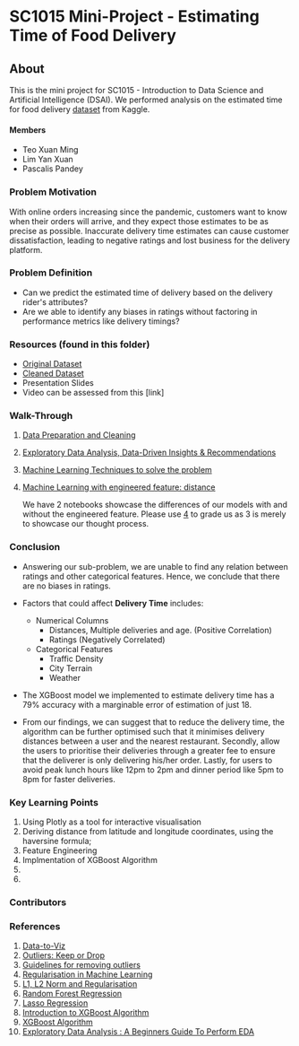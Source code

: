 # SC1015 Mini-Project - Estimating Time of Food Delivery

## About 
This is the mini project for SC1015 - Introduction to Data Science and Artificial Intelligence (DSAI). We performed analysis on the estimated time for food delivery [dataset](https://www.kaggle.com/datasets/gauravmalik26/food-delivery-dataset?select=train.csv) from Kaggle.

#### Members
- Teo Xuan Ming
- Lim Yan Xuan
- Pascalis Pandey


### Problem Motivation
With online orders increasing since the pandemic, customers want to know when their orders will arrive, and they expect those estimates to be as precise as possible. Inaccurate delivery time estimates can cause customer dissatisfaction, leading to negative ratings and lost business for the delivery platform.

### Problem Definition
- Can we predict the estimated time of delivery based on the delivery rider's attributes?
- Are we able to identify any biases in ratings without factoring in performance metrics like delivery timings?

### Resources (found in this folder)

- [Original Dataset](https://github.com/Georgetxm/SC1015/blob/main/train.csv)
- [Cleaned Dataset](https://github.com/Georgetxm/SC1015/blob/main/train_cleaned.csv)
- Presentation Slides
- Video can be assessed from this [link]

### Walk-Through
1. [Data Preparation and Cleaning](https://github.com/Georgetxm/SC1015/blob/main/Data_Preparation_Cleaning.ipynb)
2. [Exploratory Data Analysis, Data-Driven Insights & Recommendations](https://github.com/Georgetxm/SC1015/blob/main/Exploratory_Data_Analysis.ipynb)
3. [Machine Learning Techniques to solve the problem](https://github.com/Georgetxm/SC1015/blob/main/Machine_Learning_without_distance.ipynb)
4. [Machine Learning with engineered feature: distance](https://github.com/Georgetxm/SC1015/blob/main/Machine_Learning_V2_w_distanceipynb)

    We have 2 notebooks showcase the differences of our models with and without the engineered feature. Please use [4](https://github.com/Georgetxm/SC1015/blob/main/Machine_Learning_V2_w_distanceipynb) to grade us as 3 is merely to showcase our thought process.

### Conclusion
- Answering our sub-problem, we are unable to find any relation between ratings and other categorical features. Hence, we conclude that there are no biases in ratings.
- Factors that could affect **Delivery Time** includes:
    - Numerical Columns 
        - Distances, Multiple deliveries and age. (Positive Correlation)
        - Ratings (Negatively Correlated)
    - Categorical Features 
        - Traffic Density
        - City Terrain 
        - Weather
    
- The XGBoost model we implemented to estimate delivery time has a 79% accuracy with a marginable error of estimation of just 18.
- From our findings, we can suggest that to reduce the delivery time, the algorithm can be further optimised such that it minimises delivery distances between a user and the nearest restaurant. Secondly, allow the users to prioritise their deliveries through a greater fee to ensure that the deliverer is only delivering his/her order. Lastly, for users to avoid peak lunch hours like 12pm to 2pm and dinner period like 5pm to 8pm for faster deliveries. 

### Key Learning Points
1. Using Plotly as a tool for interactive visualisation
2. Deriving distance from latitude and longitude coordinates, using the haversine formula;
3. Feature Engineering
4. Implmentation of XGBoost Algorithm 
5.
6.

### Contributors

### References
1. [Data-to-Viz](https://www.data-to-viz.com/)
2. [Outliers: Keep or Drop](https://towardsdatascience.com/outliers-keep-or-drop-892b599b8ab6)
3. [Guidelines for removing outliers](https://statisticsbyjim.com/basics/remove-outliers/)
4. [Regularisation in Machine Learning](https://towardsdatascience.com/regularization-in-machine-learning-76441ddcf99a)
5. [L1, L2 Norm and Regularisation](https://www.analyticssteps.com/blogs/l2-and-l1-regularization-machine-learning)
6. [Random Forest Regression](https://towardsdatascience.com/random-forest-regression-5f605132d19d)
7. [Lasso Regression](https://www.mygreatlearning.com/blog/understanding-of-lasso-regression/#:~:text=Lasso%20regression%20is%20a%20regularization,i.e.%20models%20with%20fewer%20parameters)
8. [Introduction to XGBoost Algorithm](https://www.analyticsvidhya.com/blog/2018/09/an-end-to-end-guide-to-understand-the-math-behind-xgboost/)
9. [XGBoost Algorithm](https://towardsdatascience.com/https-medium-com-vishalmorde-xgboost-algorithm-long-she-may-rein-edd9f99be63d)
10. [Exploratory Data Analysis : A Beginners Guide To Perform EDA](https://www.analyticsvidhya.com/blog/2021/06/exploratory-data-analysis-a-beginners-guide-to-perform-eda/)

